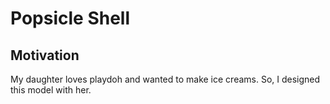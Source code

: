# Popsicle Shell

## Motivation

My daughter loves playdoh and wanted to make ice creams. So, I designed this model with her.

 